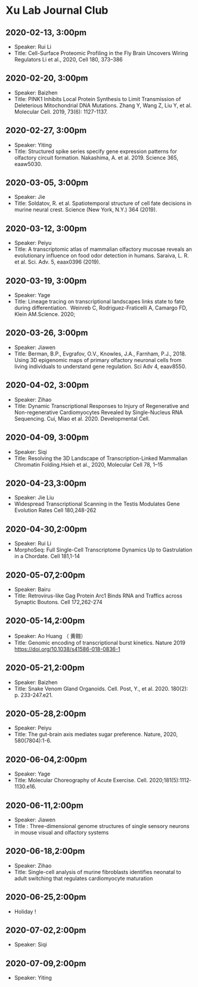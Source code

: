 # Xu Lab Journal Club 

## 2020-02-13, 3:00pm
* Speaker: Rui Li
* Title: Cell-Surface Proteomic Profiling in the Fly Brain Uncovers Wiring Regulators 
  Li et al., 2020, Cell 180, 373–386

## 2020-02-20, 3:00pm
* Speaker: Baizhen 
* Title: PINK1 Inhibits Local Protein Synthesis to Limit Transmission of Deleterious Mitochondrial DNA Mutations. 
  Zhang Y, Wang Z, Liu Y, et al. Molecular Cell. 2019, 73(6): 1127-1137.

## 2020-02-27, 3:00pm
* Speaker: Yiting 
* Title: Structured spike series specify gene expression patterns for olfactory circuit formation. Nakashima, A. et al. 2019. Science 365, eaaw5030.

## 2020-03-05, 3:00pm
* Speaker: Jie 
* Title: Soldatov, R. et al. Spatiotemporal structure of cell fate decisions in murine neural crest. Science (New York, N.Y.) 364 (2019).

## 2020-03-12, 3:00pm
* Speaker: Peiyu 
* Title:  A transcriptomic atlas of mammalian olfactory mucosae reveals an evolutionary influence on food odor detection in humans.
  Saraiva, L. R. et al. Sci. Adv. 5, eaax0396 (2019).
  
## 2020-03-19, 3:00pm
* Speaker: Yage 
* Title:  Lineage tracing on transcriptional landscapes links state to fate during differentiation. 
  Weinreb C, Rodriguez-Fraticelli A, Camargo FD, Klein AM.Science. 2020;

## 2020-03-26, 3:00pm
* Speaker: Jiawen 
* Title: Berman, B.P., Evgrafov, O.V., Knowles, J.A., Farnham, P.J., 2018. Using 3D epigenomic maps of primary olfactory neuronal cells from living individuals to understand gene regulation. Sci Adv 4, eaav8550.

## 2020-04-02, 3:00pm
* Speaker: Zihao 
* Title: Dynamic Transcriptional Responses to Injury of Regenerative and Non-regenerative Cardiomyocytes Revealed by Single-Nucleus RNA Sequencing. Cui, Miao et al. 2020. Developmental Cell.

## 2020-04-09, 3:00pm
* Speaker: Siqi 
* Title: Resolving the 3D Landscape of Transcription-Linked Mammalian Chromatin Folding.Hsieh et al., 2020, Molecular Cell 78, 1–15

## 2020-04-23,3:00pm
* Speaker: Jie Liu
* Widespread Transcriptional Scanning in the Testis Modulates Gene Evolution Rates Cell 180,248-262

## 2020-04-30,2:00pm
* Speaker: Rui Li
*  MorphoSeq: Full Single-Cell Transcriptome Dynamics Up to Gastrulation in a Chordate. Cell 181,1-14

## 2020-05-07,2:00pm
* Speaker: Bairu
* Title: Retrovirus-like Gag Protein Arc1 Binds RNA and Traffics across Synaptic Boutons. Cell 172,262-274

## 2020-05-14,2:00pm
* Speaker: Ao Huang  （ 黄翱）
* Title: Genomic encoding of transcriptional burst kinetics. Nature 2019 https://doi.org/10.1038/s41586-018-0836-1

## 2020-05-21,2:00pm
* Speaker: Baizhen
* Title: Snake Venom Gland Organoids. Cell. Post, Y., et al. 2020. 180(2): p. 233-247.e21.

## 2020-05-28,2:00pm
* Speaker: Peiyu 
* Title: The gut-brain axis mediates sugar preference. Nature, 2020, 580(7804):1-6. 

## 2020-06-04,2:00pm
* Speaker: Yage 
* Title: Molecular Choreography of Acute Exercise. Cell. 2020;181(5):1112‐1130.e16. 

## 2020-06-11,2:00pm
* Speaker: Jiawen 
* Title : Three-dimensional genome structures of single sensory neurons in mouse visual and olfactory systems

## 2020-06-18,2:00pm
* Speaker: Zihao 
* Title: Single-cell analysis of murine fibroblasts identifies neonatal to adult switching that regulates cardiomyocyte maturation


## 2020-06-25,2:00pm
* Holiday ! 

## 2020-07-02,2:00pm 
* Speaker: Siqi 

## 2020-07-09,2:00pm
* Speaker: Yiting 

